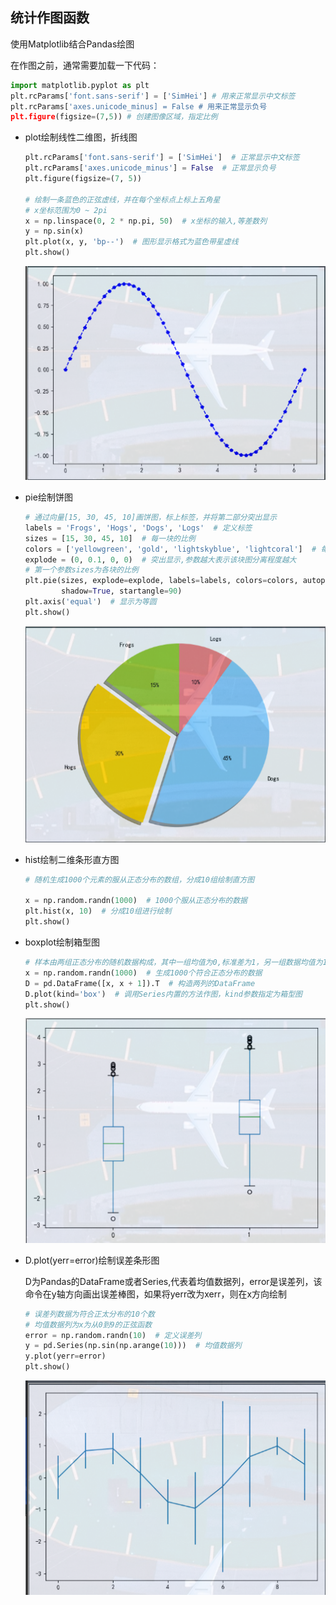 ## 统计作图函数  
使用Matplotlib结合Pandas绘图   

在作图之前，通常需要加载一下代码：  

```python  
import matplotlib.pyplot as plt 
plt.rcParams['font.sans-serif'] = ['SimHei'] # 用来正常显示中文标签
plt.rcParams['axes.unicode_minus] = False # 用来正常显示负号
plt.figure(figsize=(7,5)) # 创建图像区域，指定比例   
```

* plot绘制线性二维图，折线图   

    ```python
    plt.rcParams['font.sans-serif'] = ['SimHei']  # 正常显示中文标签
    plt.rcParams['axes.unicode_minus'] = False  # 正常显示负号
    plt.figure(figsize=(7, 5))

    # 绘制一条蓝色的正弦虚线，并在每个坐标点上标上五角星
    # x坐标范围为0 ~ 2pi
    x = np.linspace(0, 2 * np.pi, 50)  # x坐标的输入,等差数列
    y = np.sin(x)
    plt.plot(x, y, 'bp--')  # 图形显示格式为蓝色带星虚线
    plt.show()
    ``` 

    ![img](./img/plot.png)    


* pie绘制饼图   

    ```python
    # 通过向量[15, 30, 45, 10]画饼图，标上标签，并将第二部分突出显示
    labels = 'Frogs', 'Hogs', 'Dogs', 'Logs'  # 定义标签
    sizes = [15, 30, 45, 10]  # 每一块的比例
    colors = ['yellowgreen', 'gold', 'lightskyblue', 'lightcoral']  # 每一块的颜色
    explode = (0, 0.1, 0, 0)  # 突出显示,参数越大表示该块图分离程度越大
    # 第一个参数sizes为各块的比例
    plt.pie(sizes, explode=explode, labels=labels, colors=colors, autopct="%1.lf%%",
            shadow=True, startangle=90)
    plt.axis('equal')  # 显示为等圆
    plt.show()
    ```   

    ![img](./img/pie.png)  

* hist绘制二维条形直方图   

    ```python
    # 随机生成1000个元素的服从正态分布的数组，分成10组绘制直方图

    x = np.random.randn(1000)  # 1000个服从正态分布的数据
    plt.hist(x, 10)  # 分成10组进行绘制
    plt.show()
    ``` 

* boxplot绘制箱型图   

    ```python
    # 样本由两组正态分布的随机数据构成，其中一组均值为0,标准差为1，另一组数据均值为1，标准差为1
    x = np.random.randn(1000)  # 生成1000个符合正态分布的数据
    D = pd.DataFrame([x, x + 1]).T  # 构造两列的DataFrame
    D.plot(kind='box')  # 调用Series内置的方法作图，kind参数指定为箱型图
    plt.show()
    ```  

    ![img](./img/box.png)   

* D.plot(yerr=error)绘制误差条形图     

    D为Pandas的DataFrame或者Series,代表着均值数据列，error是误差列，该命令在y轴方向画出误差棒图，如果将yerr改为xerr，则在x方向绘制   
    ```python
    # 误差列数据为符合正太分布的10个数
    # 均值数据列为x为从0到9的正弦函数
    error = np.random.randn(10)  # 定义误差列
    y = pd.Series(np.sin(np.arange(10)))  # 均值数据列
    y.plot(yerr=error)
    plt.show()
    ```  

    ![img](./img/error.png)  

    
